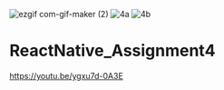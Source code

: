 ![ezgif com-gif-maker (2)](https://user-images.githubusercontent.com/84028364/124345038-dd397c00-dbf3-11eb-964c-34fc11277e9d.gif)
![4a](https://user-images.githubusercontent.com/84028364/124345139-a021b980-dbf4-11eb-8839-1405734a666c.jpg)
![4b](https://user-images.githubusercontent.com/84028364/124345141-a1eb7d00-dbf4-11eb-9265-235a5d335610.jpg)
# ReactNative_Assignment4
https://youtu.be/ygxu7d-0A3E
